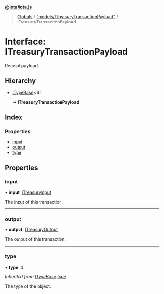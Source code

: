 **[@iota/iota.js](../README.md)**

> [Globals](../README.md) / ["models/ITreasuryTransactionPayload"](../modules/_models_itreasurytransactionpayload_.md) / ITreasuryTransactionPayload

# Interface: ITreasuryTransactionPayload

Receipt payload.

## Hierarchy

* [ITypeBase](_models_itypebase_.itypebase.md)<4\>

  ↳ **ITreasuryTransactionPayload**

## Index

### Properties

* [input](_models_itreasurytransactionpayload_.itreasurytransactionpayload.md#input)
* [output](_models_itreasurytransactionpayload_.itreasurytransactionpayload.md#output)
* [type](_models_itreasurytransactionpayload_.itreasurytransactionpayload.md#type)

## Properties

### input

•  **input**: [ITreasuryInput](_models_itreasuryinput_.itreasuryinput.md)

The input of this transaction.

___

### output

•  **output**: [ITreasuryOutput](_models_itreasuryoutput_.itreasuryoutput.md)

The output of this transaction.

___

### type

•  **type**: 4

*Inherited from [ITypeBase](_models_itypebase_.itypebase.md).[type](_models_itypebase_.itypebase.md#type)*

The type of the object.
